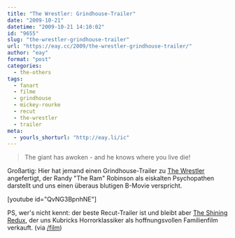 ```yaml
---
title: "The Wrestler: Grindhouse-Trailer"
date: "2009-10-21"
datetime: "2009-10-21 14:10:02"
id: "9655"
slug: "the-wrestler-grindhouse-trailer"
url: "https://eay.cc/2009/the-wrestler-grindhouse-trailer/"
author: "eay"
format: "post"
categories:
  - the-others
tags:
  - fanart
  - filme
  - grindhouse
  - mickey-rourke
  - recut
  - the-wrestler
  - trailer
meta:
  - yourls_shorturl: "http://eay.li/ic"
---
```


> The giant has awoken - and he knows where you live die!

Großartig: Hier hat jemand einen Grindhouse-Trailer zu [The Wrestler](//eay.cc/2009/the-ram/) angefertigt, der Randy "The Ram" Robinson als eiskalten Psychopathen darstellt und uns einen überaus blutigen B-Movie verspricht.

\[youtube id="QvNG3BpnhNE"\]

PS, wer's nicht kennt: der beste Recut-Trailer ist und bleibt aber [The Shining Redux](//eay.cc/2008/the-shining-redux/), der uns Kubricks Horrorklassiker als hoffnungsvollen Familienfilm verkauft. (via [/film](http://www.slashfilm.com/2009/10/20/votd-the-wrestler-grindhouse-version/))

